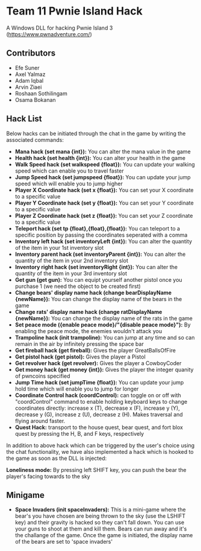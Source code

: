 # Team 11 Pwnie Island Hack

A Windows DLL for hacking Pwnie Island 3 (https://www.pwnadventure.com/) 

## Contributors
- Efe Suner
- Axel Yalmaz
- Adam Iqbal
- Arvin Ziaei
- Roshaan Sothilingam
- Osama Bokanan

## Hack List

Below hacks can be initiated through the chat in the game by writing the associated commands:

- **Mana hack (set mana {int}):** You can alter the mana value in the game
- **Health hack (set health {int}):** You can alter your health in the game
- **Walk Speed hack (set walkspeed {float}):** You can update your walking speed which can enable you to travel faster
- **Jump Speed hack (set jumpspeed {float}):** You can update your jump speed which will enable you to jump higher
- **Player X Coordinate hack (set x {float}):** You can set your X coordinate to a specific value
- **Player Y Coordinate hack (set y {float}):** You can set your Y coordinate to a specific value
- **Player Z Coordinate hack (set z {float}):** You can set your Z coordinate to a specific value
- **Teleport hack (set tp {float},{float},{float}):** You can teleport to a specific position by passing the coordinates seperated with a comma
- **Inventory left hack (set inventoryLeft {int}):** You can alter the quantity of the item in your 1st inventory slot
- **Inventory parent hack (set inventoryParent {int}):** You can alter the quantity of the item in your 2nd inventory slot
- **Inventory right hack (set inventoryRight {int}):** You can alter the quantity of the item in your 3rd inventory slot
- **Get gun (get gun):** You can equipt yourself another pistol once you purchase 1 (we need the object to be created first)
- **Change bears' display name hack (change bearDisplayName {newName}):** You can change the display name of the bears in the game 
- **Change rats' display name hack (change ratDisplayName {newName}):** You can change the display name of the rats in the game 
- **Set peace mode ({enable peace mode}/"{disable peace mode}"):** By enabling the peace mode, the enemies wouldn't attack you
- **Trampoline hack (init trampoline):** You can jump at any time and so can remain in the air by infinitely pressing the space bar
- **Get fireball hack (get fireball):** Gives the player GreatBallsOfFire
- **Get pistol hack (get pistol):** Gives the player a Pistol
- **Get revolver hack (get revolver):** Gives the player a CowboyCoder
- **Get money hack (get money {int}):** Gives the player the integer quanity of pwncoins specified
- **Jump Time hack (set jumpTime {float}):** You can update your jump hold time which will enable you to jump for longer
- **Coordinate Control hack (coordControl):** can toggle on or off with "coordControl" command to enable holding keyboard keys to change coordinates directly: increase x (T), decrease x (F), increase y (Y), decrease y (G), increase z (U), decrease z (H). Makes traversal and flying around faster.
- **Quest Hack:** transport to the house quest, bear quest, and fort blox quest by pressing the H, B, and F keys, respectively



In addition to above hack which can be triggered by the user's choice using the chat functionality, we have also implemented a hack which is hooked to the game as soon as the DLL is injected:

**Loneliness mode:** By pressing left SHIFT key, you can push the bear the player's facing towards to the sky

## **Minigame**
- **Space Invaders (init spaceInvaders):** This is a mini-game where the bear's you have chosen are being thrown to the sky (use the LSHIFT key) and their gravity is hacked so they can't fall down. You can use your guns to shoot at them and kill them. Bears can run away and it's the challange of the game. Once the game is initiated, the display name of the bears are set to 'space invaders'

